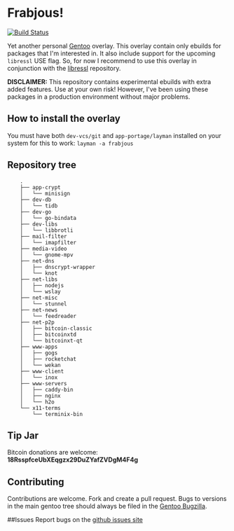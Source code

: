 # Frabjous!

[![Build Status](https://travis-ci.org/csmk/frabjous.svg?branch=master)](https://travis-ci.org/csmk/frabjous)

Yet another personal [Gentoo](https://gentoo.org/) overlay. This overlay contain only ebuilds for packages that I'm interested in. It also include support for the upcoming `libressl` USE flag. So, for now I recommend to use this overlay in conjunction with the [libressl](https://github.com/gentoo/libressl) repository.

**DISCLAIMER:** This repository contains experimental ebuilds with extra added features. Use at your own risk! However, I've been using these packages in a production environment without major problems.

## How to install the overlay
You must have both `dev-vcs/git` and `app-portage/layman` installed on your system for this to work: `layman -a frabjous`

## Repository tree
```
    .
    ├── app-crypt
    │   └── minisign
    ├── dev-db
    │   └── tidb
    ├── dev-go
    │   └── go-bindata
    ├── dev-libs
    │   └── libbrotli
    ├── mail-filter
    │   └── imapfilter
    ├── media-video
    │   └── gnome-mpv
    ├── net-dns
    │   ├── dnscrypt-wrapper
    │   └── knot
    ├── net-libs
    │   ├── nodejs
    │   └── wslay
    ├── net-misc
    │   └── stunnel
    ├── net-news
    │   └── feedreader
    ├── net-p2p
    │   ├── bitcoin-classic
    │   ├── bitcoinxtd
    │   └── bitcoinxt-qt
    ├── www-apps
    │   ├── gogs
    │   ├── rocketchat
    │   └── wekan
    ├── www-client
    │   └── inox
    ├── www-servers
    │   ├── caddy-bin
    │   ├── nginx
    │   └── h2o
    └── x11-terms
        └── terminix-bin

```

## Tip Jar
Bitcoin donations are welcome: **18RsspfceUbXEqgzx29DuZYafZVDgM4F4g**

## Contributing
Contributions are welcome. Fork and create a pull request. Bugs to versions in the main gentoo tree should always be filed in the [Gentoo Bugzilla](https://bugs.gentoo.org/).

##Issues
Report bugs on the [github issues site](https://github.com/csmk/frabjous/issues)
